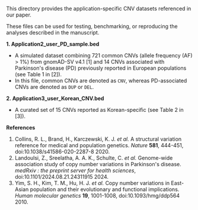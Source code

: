 This directory provides the application-specific CNV datasets referenced in our paper.

These files can be used for testing, benchmarking, or reproducing the analyses described in the manuscript.

**1. Application2_user_PD_sample.bed**
- A simulated dataset combining 721 common CNVs (allele frequency (AF) > 1%) from gnomAD-SV v4.1 [1] and 14 CNVs associated with Parkinson's disease (PD) previously reported in European populations (see Table 1 in [2]).
- In this file, common CNVs are denoted as `CNV`, whereas PD-associated CNVs are denoted as `DUP` or `DEL`.

**2. Application3_user_Korean_CNV.bed**
- A curated set of 15 CNVs reported as Korean-specific (see Table 2 in [3]).


**References**

1. Collins, R. L., Brand, H., Karczewski, K. J. *et al.* A structural variation reference for medical and population genetics. *Nature* **581**, 444-451, doi:10.1038/s41586-020-2287-8 2020.
2. Landoulsi, Z., Sreelatha, A. A. K., Schulte, C. *et al.* Genome-wide association study of copy number variations in Parkinson's disease. *medRxiv : the preprint server for health sciences*, doi:10.1101/2024.08.21.24311915 2024.
3. Yim, S. H., Kim, T. M., Hu, H. J. *et al.* Copy number variations in East-Asian population and their evolutionary and functional implications. *Human molecular genetics* **19**, 1001-1008, doi:10.1093/hmg/ddp564 2010.
